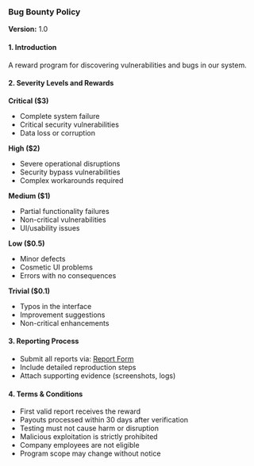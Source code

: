 ### **Bug Bounty Policy**
**Version:** 1.0

#### **1. Introduction**
A reward program for discovering vulnerabilities and bugs in our system.

#### **2. Severity Levels and Rewards**

**Critical ($3)**
- Complete system failure
- Critical security vulnerabilities
- Data loss or corruption

**High ($2)**
- Severe operational disruptions
- Security bypass vulnerabilities
- Complex workarounds required

**Medium ($1)**
- Partial functionality failures
- Non-critical vulnerabilities
- UI/usability issues

**Low ($0.5)**
- Minor defects
- Cosmetic UI problems
- Errors with no consequences

**Trivial ($0.1)**
- Typos in the interface
- Improvement suggestions
- Non-critical enhancements

#### **3. Reporting Process**
- Submit all reports via: [Report Form](https://forms.gle/tkmh94BFptT4XNmb7)
- Include detailed reproduction steps
- Attach supporting evidence (screenshots, logs)

#### **4. Terms & Conditions**
- First valid report receives the reward
- Payouts processed within 30 days after verification
- Testing must not cause harm or disruption
- Malicious exploitation is strictly prohibited
- Company employees are not eligible
- Program scope may change without notice  